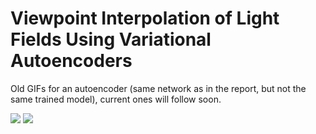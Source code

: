 # Viewpoint Interpolation of Light Fields Using Variational Autoencoders

Old GIFs for an autoencoder (same network as in the report, but not the same trained model), current ones will follow soon.

![](gifs/hor_vert_Test0.gif) ![](gifs/hor_vert_Test2.gif)
